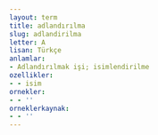 ```yaml
---
layout: term
title: adlandırılma
slug: adlandirilma
letter: A
lisan: Türkçe
anlamlar:
- Adlandırılmak işi; isimlendirilme
ozellikler:
- - isim
ornekler:
- - ''
orneklerkaynak:
- - ''
---
```

